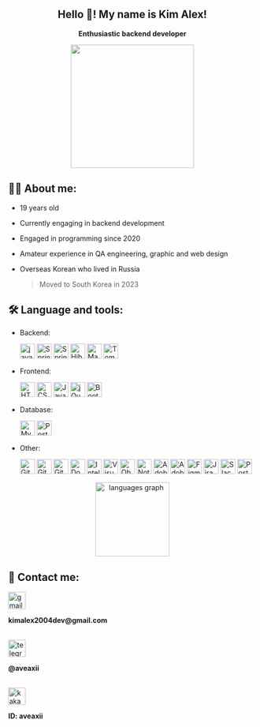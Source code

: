 <h2 align="center">Hello 👋! My name is Kim Alex!</h2>
<p align="center"><b>Enthusiastic backend developer</b></p>
<div align="center">
  <img align="center" height="250" src="https://media.giphy.com/media/uzglgIsyY1Cgg/giphy.gif"/>
</div>

## 👨‍💻 About me:
- 19 years old
- Currently engaging in backend development
- Engaged in programming since 2020
- Amateur experience in QA engineering, graphic and web design
- Overseas Korean who lived in Russia

  > Moved to South Korea in 2023

## 🛠️ Language and tools:
- Backend:

  <img src="https://img.shields.io/badge/Java-ED8B00?style=for-the-badge&logo=openjdk&logoColor=white" height="30" alt="java logo"/>
  <img src="https://img.shields.io/badge/Spring-6DB33F?style=for-the-badge&logo=spring&logoColor=white" height="30" alt="Spring logo"/>
  <img src="https://img.shields.io/badge/SpringBoot-6DB33F?style=flat-square&logo=Spring&logoColor=white" height="30" alt="SpringBoot logo"/>
  <img src="https://img.shields.io/badge/Hibernate-59666C?style=for-the-badge&logo=Hibernate&logoColor=white" height="30" alt="Hibernate logo"/>
  <img src="https://img.shields.io/badge/Apache%20Maven-C71A36?style=for-the-badge&logo=Apache%20Maven&logoColor=white" height="30" alt="Maven logo"/>
  <img src="https://img.shields.io/badge/apache%20tomcat-%23F8DC75.svg?style=for-the-badge&logo=apache-tomcat&logoColor=black" height="30" alt="Tomcat logo"/>

- Frontend:

  <img src="https://img.shields.io/badge/HTML5-E34F26?style=for-the-badge&logo=html5&logoColor=white" height="30" alt="HTML5 logo"/>
  <img src="https://img.shields.io/badge/CSS3-1572B6?style=for-the-badge&logo=css3&logoColor=white" height="30" alt="CSS3 logo"/>
  <img src="https://img.shields.io/badge/JavaScript-F7DF1E?style=for-the-badge&logo=javascript&logoColor=black" height="30" alt="JavaScript logo"/>
  <img src="https://img.shields.io/badge/jQuery-0769AD?style=for-the-badge&logo=jquery&logoColor=white" height="30" alt="jQuery logo"/>
  <img src="https://img.shields.io/badge/Bootstrap-563D7C?style=for-the-badge&logo=bootstrap&logoColor=white" height="30" alt="Bootstrap logo"/>

- Database:

  <img src="https://img.shields.io/badge/MySQL-005C84?style=for-the-badge&logo=mysql&logoColor=white" height="30" alt="MySQL logo"/>
  <img src="https://img.shields.io/badge/PostgreSQL-316192?style=for-the-badge&logo=postgresql&logoColor=white" height="30" alt="PostgreSQL logo"/>

- Other:

  <img src="https://img.shields.io/badge/GIT-E44C30?style=for-the-badge&logo=git&logoColor=white" height="30" alt="Git logo"/>
  <img src="https://img.shields.io/badge/GitHub-100000?style=for-the-badge&logo=github&logoColor=white" height="30" alt="GitHub logo"/>
  <img src="https://img.shields.io/badge/GitLab-330F63?style=for-the-badge&logo=gitlab&logoColor=white" height="30" alt="GitLab logo"/>
  <img src="https://img.shields.io/badge/docker-%230db7ed.svg?style=for-the-badge&logo=docker&logoColor=white" height="30" alt="Docker logo"/>
  <img src="https://img.shields.io/badge/IntelliJ_IDEA-000000.svg?style=for-the-badge&logo=intellij-idea&logoColor=white" height="30" alt="IntelliJ IDEA logo"/>
  <img src="https://img.shields.io/badge/Visual_Studio_Code-0078D4?style=for-the-badge&logo=visual%20studio%20code&logoColor=white" height="30" alt="Visual Studio Code logo"/>
  <img src="https://img.shields.io/badge/Obsidian-%23483699.svg?style=for-the-badge&logo=obsidian&logoColor=white" height="30" alt="Obsidian logo"/>
  <img src="https://img.shields.io/badge/Notion-%23000000.svg?style=for-the-badge&logo=notion&logoColor=white" height="30" alt="Notion logo"/>
  <img src="https://img.shields.io/badge/Adobe%20After%20Effects-9999FF.svg?style=for-the-badge&logo=Adobe%20After%20Effects&logoColor=white" height="30" alt="Adobe After Effects logo"/>
  <img src="https://img.shields.io/badge/adobe%20photoshop-%2331A8FF.svg?style=for-the-badge&logo=adobe%20photoshop&logoColor=white" height="30" alt="Adobe Photoshop logo"/>
  <img src="https://img.shields.io/badge/figma-%23F24E1E.svg?style=for-the-badge&logo=figma&logoColor=white" height="30" alt="Figma logo"/>
  <img src="https://img.shields.io/badge/jira-%230A0FFF.svg?style=for-the-badge&logo=jira&logoColor=white" height="30" alt="Jira logo"/>
  <img src="https://img.shields.io/badge/Slack-4A154B?style=for-the-badge&logo=slack&logoColor=white" height="30" alt="Slack logo"/>
  <img src="https://img.shields.io/badge/Postman-FF6C37?style=for-the-badge&logo=postman&logoColor=white" height="30" alt="Postman logo"/>


<div align="center">
  <img src="https://github-readme-stats.vercel.app/api/top-langs?username=aveaxii&locale=en&hide_title=false&layout=compact&card_width=320&langs_count=5&theme=dracula&hide_border=false" height="150" alt="languages graph"  />
</div>


  ## 📱 Contact me: 
  
  <div align="left">
    <img src="https://img.shields.io/static/v1?message=Gmail&logo=gmail&label=&color=D14836&logoColor=white&labelColor=&style=for-the-badge" height="35" alt="gmail logo"  />
    <br/>
    <p><b>kimalex2004dev@gmail.com</b></p>
    <br/>
  </div>

  <div>
    <img src="https://img.shields.io/static/v1?message=Telegram&logo=telegram&label=&color=2CA5E0&logoColor=white&labelColor=&style=for-the-badge" height="35" alt="telegram logo"/>
    <br/>
    <p><b>@aveaxii</b></p>
    <br/>
  </div>

  <div>
     <img src="https://img.shields.io/badge/kakaotalk-ffcd00.svg?style=for-the-badge&logo=kakaotalk&logoColor=000000" height="35" alt="kakao logo"/>  
    <br/>
    <p><b>ID: aveaxii</b></p>
    <br/>
  </div>
